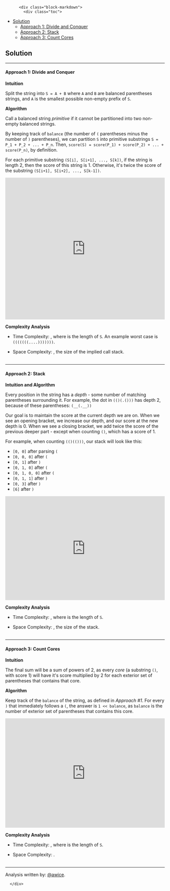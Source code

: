 <div class="article-body">
        
          <div class="block-markdown">
            <div class="toc">
<ul>
<li><a href="#solution">Solution</a><ul>
<li><a href="#approach-1-divide-and-conquer">Approach 1: Divide and Conquer</a></li>
<li><a href="#approach-2-stack">Approach 2: Stack</a></li>
<li><a href="#approach-3-count-cores">Approach 3: Count Cores</a></li>
</ul>
</li>
</ul>
</div>
<h2 id="solution">Solution</h2>
<hr>
<h4 id="approach-1-divide-and-conquer">Approach 1: Divide and Conquer</h4>
<p><strong>Intuition</strong></p>
<p>Split the string into <code>S = A + B</code> where <code>A</code> and <code>B</code> are balanced parentheses strings, and <code>A</code> is the smallest possible non-empty prefix of <code>S</code>.</p>
<p><strong>Algorithm</strong></p>
<p>Call a balanced string <em>primitive</em> if it cannot be partitioned into two non-empty balanced strings.</p>
<p>By keeping track of <code>balance</code> (the number of <code>(</code> parentheses minus the number of <code>)</code> parentheses), we can partition <code>S</code> into primitive substrings <code>S = P_1 + P_2 + ... + P_n</code>.  Then, <code>score(S) = score(P_1) + score(P_2) + ... + score(P_n)</code>, by definition.</p>
<p>For each primitive substring <code>(S[i], S[i+1], ..., S[k])</code>, if the string is length 2, then the score of this string is 1.  Otherwise, it's twice the score of the substring <code>(S[i+1], S[i+2], ..., S[k-1])</code>.</p>
<iframe src="https://leetcode.com/playground/9n8zxSrk/shared" frameborder="0" width="100%" height="446" name="9n8zxSrk"></iframe>

<p><strong>Complexity Analysis</strong></p>
<ul>
<li>
<p>Time Complexity:  <script type="math/tex; mode=display">O(N^2)</script>, where <script type="math/tex; mode=display">N</script> is the length of <code>S</code>.  An example worst case is <code>(((((((....)))))))</code>.</p>
</li>
<li>
<p>Space Complexity:  <script type="math/tex; mode=display">O(N)</script>, the size of the implied call stack.
<br>
<br></p>
</li>
</ul>
<hr>
<h4 id="approach-2-stack">Approach 2: Stack</h4>
<p><strong>Intuition and Algorithm</strong></p>
<p>Every position in the string has a <em>depth</em> - some number of matching parentheses surrounding it.  For example, the dot in <code>(()(.()))</code> has depth 2, because of these parentheses: <code>(__(.__))</code></p>
<p>Our goal is to maintain the score at the current depth we are on.  When we see an opening bracket, we increase our depth, and our score at the new depth is 0.  When we see a closing bracket, we add twice the score of the previous deeper part - except when counting <code>()</code>, which has a score of 1.</p>
<p>For example, when counting <code>(()(()))</code>, our stack will look like this:</p>
<ul>
<li><code>[0, 0]</code> after parsing <code>(</code></li>
<li><code>[0, 0, 0]</code> after <code>(</code></li>
<li><code>[0, 1]</code> after <code>)</code></li>
<li><code>[0, 1, 0]</code> after <code>(</code></li>
<li><code>[0, 1, 0, 0]</code> after <code>(</code></li>
<li><code>[0, 1, 1]</code> after <code>)</code></li>
<li><code>[0, 3]</code> after <code>)</code></li>
<li><code>[6]</code> after <code>)</code></li>
</ul>
<iframe src="https://leetcode.com/playground/C2ky8oiW/shared" frameborder="0" width="100%" height="327" name="C2ky8oiW"></iframe>

<p><strong>Complexity Analysis</strong></p>
<ul>
<li>
<p>Time Complexity:  <script type="math/tex; mode=display">O(N)</script>, where <script type="math/tex; mode=display">N</script> is the length of <code>S</code>.</p>
</li>
<li>
<p>Space Complexity:  <script type="math/tex; mode=display">O(N)</script>, the size of the stack.
<br>
<br></p>
</li>
</ul>
<hr>
<h4 id="approach-3-count-cores">Approach 3: Count Cores</h4>
<p><strong>Intuition</strong></p>
<p>The final sum will be a sum of powers of 2, as every <em>core</em> (a substring <code>()</code>, with score 1) will have it's score multiplied by 2 for each exterior set of parentheses that contains that core.</p>
<p><strong>Algorithm</strong></p>
<p>Keep track of the <code>balance</code> of the string, as defined in <em>Approach #1</em>.  For every <code>)</code> that immediately follows a <code>(</code>, the answer is <code>1 &lt;&lt; balance</code>, as <code>balance</code> is the number of exterior set of parentheses that contains this core.</p>
<iframe src="https://leetcode.com/playground/EUsmNAS5/shared" frameborder="0" width="100%" height="344" name="EUsmNAS5"></iframe>

<p><strong>Complexity Analysis</strong></p>
<ul>
<li>
<p>Time Complexity:  <script type="math/tex; mode=display">O(N)</script>, where <script type="math/tex; mode=display">N</script> is the length of <code>S</code>.</p>
</li>
<li>
<p>Space Complexity:  <script type="math/tex; mode=display">O(1)</script>.
<br>
<br></p>
</li>
</ul>
<hr>
<p>Analysis written by: <a href="https://leetcode.com/awice">@awice</a>.</p>
          </div>
        
      </div>